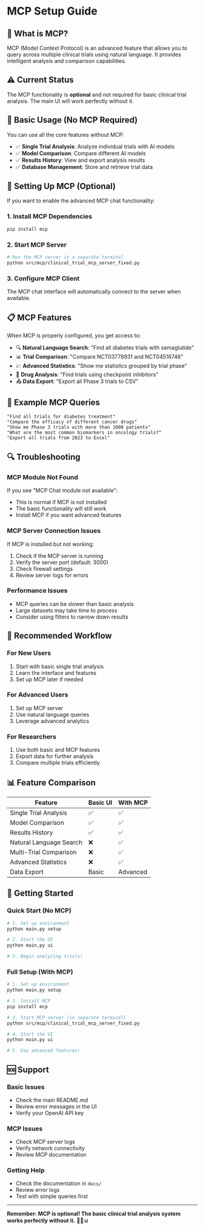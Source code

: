 # MCP Setup Guide

## 🤖 What is MCP?

MCP (Model Context Protocol) is an advanced feature that allows you to query across multiple clinical trials using natural language. It provides intelligent analysis and comparison capabilities.

## ⚠️ Current Status

The MCP functionality is **optional** and not required for basic clinical trial analysis. The main UI will work perfectly without it.

## 🚀 Basic Usage (No MCP Required)

You can use all the core features without MCP:

- ✅ **Single Trial Analysis**: Analyze individual trials with AI models
- ✅ **Model Comparison**: Compare different AI models
- ✅ **Results History**: View and export analysis results
- ✅ **Database Management**: Store and retrieve trial data

## 🔧 Setting Up MCP (Optional)

If you want to enable the advanced MCP chat functionality:

### **1. Install MCP Dependencies**
```bash
pip install mcp
```

### **2. Start MCP Server**
```bash
# Run the MCP server in a separate terminal
python src/mcp/clinical_trial_mcp_server_fixed.py
```

### **3. Configure MCP Client**
The MCP chat interface will automatically connect to the server when available.

## 📋 MCP Features

When MCP is properly configured, you get access to:

- 🔍 **Natural Language Search**: "Find all diabetes trials with semaglutide"
- 📊 **Trial Comparison**: "Compare NCT03778931 and NCT04516746"
- 📈 **Advanced Statistics**: "Show me statistics grouped by trial phase"
- 💊 **Drug Analysis**: "Find trials using checkpoint inhibitors"
- 📤 **Data Export**: "Export all Phase 3 trials to CSV"

## 🎯 Example MCP Queries

```
"Find all trials for diabetes treatment"
"Compare the efficacy of different cancer drugs"
"Show me Phase 3 trials with more than 1000 patients"
"What are the most common biomarkers in oncology trials?"
"Export all trials from 2023 to Excel"
```

## 🔍 Troubleshooting

### **MCP Module Not Found**
If you see "MCP Chat module not available":
- This is normal if MCP is not installed
- The basic functionality will still work
- Install MCP if you want advanced features

### **MCP Server Connection Issues**
If MCP is installed but not working:
1. Check if the MCP server is running
2. Verify the server port (default: 3000)
3. Check firewall settings
4. Review server logs for errors

### **Performance Issues**
- MCP queries can be slower than basic analysis
- Large datasets may take time to process
- Consider using filters to narrow down results

## 🏥 Recommended Workflow

### **For New Users**
1. Start with basic single trial analysis
2. Learn the interface and features
3. Set up MCP later if needed

### **For Advanced Users**
1. Set up MCP server
2. Use natural language queries
3. Leverage advanced analytics

### **For Researchers**
1. Use both basic and MCP features
2. Export data for further analysis
3. Compare multiple trials efficiently

## 📊 Feature Comparison

| Feature | Basic UI | With MCP |
|---------|----------|----------|
| Single Trial Analysis | ✅ | ✅ |
| Model Comparison | ✅ | ✅ |
| Results History | ✅ | ✅ |
| Natural Language Search | ❌ | ✅ |
| Multi-Trial Comparison | ❌ | ✅ |
| Advanced Statistics | ❌ | ✅ |
| Data Export | Basic | Advanced |

## 🎉 Getting Started

### **Quick Start (No MCP)**
```bash
# 1. Set up environment
python main.py setup

# 2. Start the UI
python main.py ui

# 3. Begin analyzing trials!
```

### **Full Setup (With MCP)**
```bash
# 1. Set up environment
python main.py setup

# 2. Install MCP
pip install mcp

# 3. Start MCP server (in separate terminal)
python src/mcp/clinical_trial_mcp_server_fixed.py

# 4. Start the UI
python main.py ui

# 5. Use advanced features!
```

## 🆘 Support

### **Basic Issues**
- Check the main README.md
- Review error messages in the UI
- Verify your OpenAI API key

### **MCP Issues**
- Check MCP server logs
- Verify network connectivity
- Review MCP documentation

### **Getting Help**
- Check the documentation in `docs/`
- Review error logs
- Test with simple queries first

---

**Remember: MCP is optional! The basic clinical trial analysis system works perfectly without it.** 🚀🏥📊 